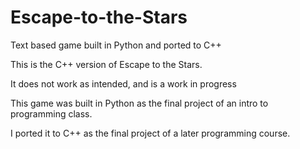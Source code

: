 # Escape-to-the-Stars
Text based game built in Python and ported to C++ 

This is the C++ version of Escape to the Stars. 

It does not work as intended, and is a work in progress

This game was built in Python as the final project of an intro to programming class.

I ported it to C++ as the final project of a later programming course. 
